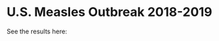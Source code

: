 # U.S. Measles Outbreak 2018-2019

See the results here: <a href="https://carlos-afonso.github.io/measles/" target="&#95;blank" rel="noopener"></a>
